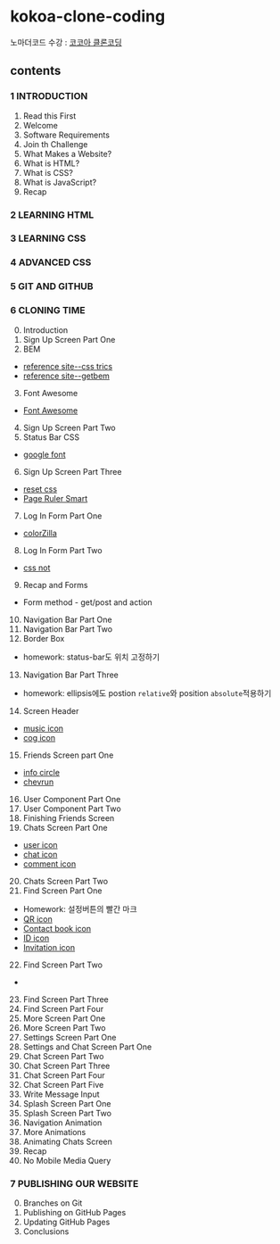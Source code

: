 # kokoa-clone-coding

노마더코드 수강 : [코코아 클론코딩](https://nomadcoders.co/kokoa-clone)

## contents

### 1 INTRODUCTION

1. Read this First
2. Welcome
3. Software Requirements
4. Join th Challenge
5. What Makes a Website?
6. What is HTML?
7. What is CSS?
8. What is JavaScript?
9. Recap

### 2 LEARNING HTML

### 3 LEARNING CSS

### 4 ADVANCED CSS

### 5 GIT AND GITHUB

### 6 CLONING TIME

0. Introduction
1. Sign Up Screen Part One
2. BEM
  * [reference site--css trics](https://css-tricks.com/bem-101/)
  * [reference site--getbem](https://getbem.com/introduction/)
3. Font Awesome
  * [Font Awesome](https://fontawesome.com/)
4. Sign Up Screen Part Two
5. Status Bar CSS
  * [google font](https://fonts.google.com/)
6. Sign Up Screen Part Three
  * [reset css](https://meyerweb.com/eric/tools/css/reset/)
  * [Page Ruler Smart](https://chrome.google.com/webstore/detail/page-ruler-smart/dfhpegnjdcbokjipkckekjeicjpicdcc)
7. Log In Form Part One
  * [colorZilla](https://chrome.google.com/webstore/detail/colorzilla/bhlhnicpbhignbdhedgjhgdocnmhomnp)
8. Log In Form Part Two
  * [css not](https://developer.mozilla.org/ko/docs/Web/CSS/:not)
9. Recap and Forms
  * Form method - get/post and action
10. Navigation Bar Part One
11. Navigation Bar Part Two
12. Border Box
  * homework: status-bar도 위치 고정하기
13. Navigation Bar Part Three
  * homework: ellipsis에도 postion `relative`와 position `absolute`적용하기
14. Screen Header
  * [music icon](https://fontawesome.com/v5/icons/music?f=classic&s=solid&sz=lg)
  * [cog icon](https://fontawesome.com/v5/icons/cog?f=classic&s=solid&sz=lg)
15. Friends Screen part One
  * [info circle](https://fontawesome.com/v5/icons/info-circle?f=classic&s=solid)
  * [chevrun](https://fontawesome.com/v5/icons/chevron-right?f=classic&s=solid&sz=xs)
16. User Component Part One
17. User Component Part Two
18. Finishing Friends Screen
19. Chats Screen Part One
  * [user icon](https://fontawesome.com/v5/icons/user?f=classic&s=regular)
  * [chat icon](https://fontawesome.com/v5/icons/comment?f=classic&s=solid)
  * [comment icon](https://fontawesome.com/v5/icons/comment-dots?f=classic&s=regular&sz=lg)
20. Chats Screen Part Two
21. Find Screen Part One
  * Homework: 설정버튼의 빨간 마크
  * [QR icon](https://fontawesome.com/v5/icons/qrcode?f=classic&s=solid&sz=lg)
  * [Contact book icon](https://fontawesome.com/v5/icons/address-book?f=classic&s=regular&sz=lg)
  * [ID icon](https://fontawesome.com/v5/icons/fingerprint?f=classic&s=solid&sz=lg)
  * [Invitation icon](https://fontawesome.com/v5/icons/envelope?f=classic&s=regular&sz=lg)
22. Find Screen Part Two
  * []()
23. Find Screen Part Three
24. Find Screen Part Four
25. More Screen Part One
26. More Screen Part Two
27. Settings Screen Part One
28. Settings and Chat Screen Part One
29. Chat Screen Part Two
30. Chat Screen Part Three
31. Chat Screen Part Four
32. Chat Screen Part Five
33. Write Message Input
34. Splash Screen Part One
35. Splash Screen Part Two
36. Navigation Animation
37. More Animations
38. Animating Chats Screen
39. Recap
40. No Mobile Media Query

### 7 PUBLISHING OUR WEBSITE

0. Branches on Git
1. Publishing on GitHub Pages
2. Updating GitHub Pages
3. Conclusions
